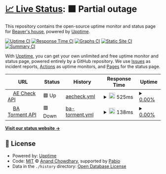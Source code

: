 # [📈 Live Status](https://status.haulrest.me): <!--live status--> **🟧 Partial outage**

This repository contains the open-source uptime monitor and status page for [Beaver's house](https://blog.haulrest.me/), powered by [Upptime](https://github.com/upptime/upptime).

[![Uptime CI](https://github.com/BeaverHouse/service-status/workflows/Uptime%20CI/badge.svg)](https://github.com/BeaverHouse/service-status/actions?query=workflow%3A%22Uptime+CI%22)
[![Response Time CI](https://github.com/BeaverHouse/service-status/workflows/Response%20Time%20CI/badge.svg)](https://github.com/BeaverHouse/service-status/actions?query=workflow%3A%22Response+Time+CI%22)
[![Graphs CI](https://github.com/BeaverHouse/service-status/workflows/Graphs%20CI/badge.svg)](https://github.com/BeaverHouse/service-status/actions?query=workflow%3A%22Graphs+CI%22)
[![Static Site CI](https://github.com/BeaverHouse/service-status/workflows/Static%20Site%20CI/badge.svg)](https://github.com/BeaverHouse/service-status/actions?query=workflow%3A%22Static+Site+CI%22)
[![Summary CI](https://github.com/BeaverHouse/service-status/workflows/Summary%20CI/badge.svg)](https://github.com/BeaverHouse/service-status/actions?query=workflow%3A%22Summary+CI%22)

With [Upptime](https://upptime.js.org), you can get your own unlimited and free uptime monitor and status page, powered entirely by a GitHub repository. We use [Issues](https://github.com/BeaverHouse/service-status/issues) as incident reports, [Actions](https://github.com/BeaverHouse/service-status/actions) as uptime monitors, and [Pages](https://status.haulrest.me) for the status page.

<!--start: status pages-->
<!-- This summary is generated by Upptime (https://github.com/upptime/upptime) -->
<!-- Do not edit this manually, your changes will be overwritten -->
<!-- prettier-ignore -->
| URL | Status | History | Response Time | Uptime |
| --- | ------ | ------- | ------------- | ------ |
| <img alt="" src="https://icons.duckduckgo.com/ip3/v1.api.haulrest.me.ico" height="13"> [AE Check API](https://v1.api.haulrest.me/aecheck/docs) | 🟩 Up | [aecheck.yml](https://github.com/BeaverHouse/service-status/commits/HEAD/history/aecheck.yml) | <details><summary><img alt="Response time graph" src="./graphs/aecheck/response-time-week.png" height="20"> 525ms</summary><br><a href="https://status.haulrest.me/history/aecheck"><img alt="Response time 777" src="https://img.shields.io/endpoint?url=https%3A%2F%2Fraw.githubusercontent.com%2FBeaverHouse%2Fservice-status%2FHEAD%2Fapi%2Faecheck%2Fresponse-time.json"></a><br><a href="https://status.haulrest.me/history/aecheck"><img alt="24-hour response time 584" src="https://img.shields.io/endpoint?url=https%3A%2F%2Fraw.githubusercontent.com%2FBeaverHouse%2Fservice-status%2FHEAD%2Fapi%2Faecheck%2Fresponse-time-day.json"></a><br><a href="https://status.haulrest.me/history/aecheck"><img alt="7-day response time 525" src="https://img.shields.io/endpoint?url=https%3A%2F%2Fraw.githubusercontent.com%2FBeaverHouse%2Fservice-status%2FHEAD%2Fapi%2Faecheck%2Fresponse-time-week.json"></a><br><a href="https://status.haulrest.me/history/aecheck"><img alt="30-day response time 566" src="https://img.shields.io/endpoint?url=https%3A%2F%2Fraw.githubusercontent.com%2FBeaverHouse%2Fservice-status%2FHEAD%2Fapi%2Faecheck%2Fresponse-time-month.json"></a><br><a href="https://status.haulrest.me/history/aecheck"><img alt="1-year response time 777" src="https://img.shields.io/endpoint?url=https%3A%2F%2Fraw.githubusercontent.com%2FBeaverHouse%2Fservice-status%2FHEAD%2Fapi%2Faecheck%2Fresponse-time-year.json"></a></details> | <details><summary><a href="https://status.haulrest.me/history/aecheck">0.00%</a></summary><a href="https://status.haulrest.me/history/aecheck"><img alt="All-time uptime 47.13%" src="https://img.shields.io/endpoint?url=https%3A%2F%2Fraw.githubusercontent.com%2FBeaverHouse%2Fservice-status%2FHEAD%2Fapi%2Faecheck%2Fuptime.json"></a><br><a href="https://status.haulrest.me/history/aecheck"><img alt="24-hour uptime 0.00%" src="https://img.shields.io/endpoint?url=https%3A%2F%2Fraw.githubusercontent.com%2FBeaverHouse%2Fservice-status%2FHEAD%2Fapi%2Faecheck%2Fuptime-day.json"></a><br><a href="https://status.haulrest.me/history/aecheck"><img alt="7-day uptime 0.00%" src="https://img.shields.io/endpoint?url=https%3A%2F%2Fraw.githubusercontent.com%2FBeaverHouse%2Fservice-status%2FHEAD%2Fapi%2Faecheck%2Fuptime-week.json"></a><br><a href="https://status.haulrest.me/history/aecheck"><img alt="30-day uptime 0.00%" src="https://img.shields.io/endpoint?url=https%3A%2F%2Fraw.githubusercontent.com%2FBeaverHouse%2Fservice-status%2FHEAD%2Fapi%2Faecheck%2Fuptime-month.json"></a><br><a href="https://status.haulrest.me/history/aecheck"><img alt="1-year uptime 47.13%" src="https://img.shields.io/endpoint?url=https%3A%2F%2Fraw.githubusercontent.com%2FBeaverHouse%2Fservice-status%2FHEAD%2Fapi%2Faecheck%2Fuptime-year.json"></a></details>
| <img alt="" src="https://icons.duckduckgo.com/ip3/v1.api.haulrest.me.ico" height="13"> [BA Torment API](https://v1.api.haulrest.me/ba-torment/) | 🟥 Down | [ba-torment.yml](https://github.com/BeaverHouse/service-status/commits/HEAD/history/ba-torment.yml) | <details><summary><img alt="Response time graph" src="./graphs/ba-torment/response-time-week.png" height="20"> 138ms</summary><br><a href="https://status.haulrest.me/history/ba-torment"><img alt="Response time 184" src="https://img.shields.io/endpoint?url=https%3A%2F%2Fraw.githubusercontent.com%2FBeaverHouse%2Fservice-status%2FHEAD%2Fapi%2Fba-torment%2Fresponse-time.json"></a><br><a href="https://status.haulrest.me/history/ba-torment"><img alt="24-hour response time 142" src="https://img.shields.io/endpoint?url=https%3A%2F%2Fraw.githubusercontent.com%2FBeaverHouse%2Fservice-status%2FHEAD%2Fapi%2Fba-torment%2Fresponse-time-day.json"></a><br><a href="https://status.haulrest.me/history/ba-torment"><img alt="7-day response time 138" src="https://img.shields.io/endpoint?url=https%3A%2F%2Fraw.githubusercontent.com%2FBeaverHouse%2Fservice-status%2FHEAD%2Fapi%2Fba-torment%2Fresponse-time-week.json"></a><br><a href="https://status.haulrest.me/history/ba-torment"><img alt="30-day response time 150" src="https://img.shields.io/endpoint?url=https%3A%2F%2Fraw.githubusercontent.com%2FBeaverHouse%2Fservice-status%2FHEAD%2Fapi%2Fba-torment%2Fresponse-time-month.json"></a><br><a href="https://status.haulrest.me/history/ba-torment"><img alt="1-year response time 184" src="https://img.shields.io/endpoint?url=https%3A%2F%2Fraw.githubusercontent.com%2FBeaverHouse%2Fservice-status%2FHEAD%2Fapi%2Fba-torment%2Fresponse-time-year.json"></a></details> | <details><summary><a href="https://status.haulrest.me/history/ba-torment">0.00%</a></summary><a href="https://status.haulrest.me/history/ba-torment"><img alt="All-time uptime 34.11%" src="https://img.shields.io/endpoint?url=https%3A%2F%2Fraw.githubusercontent.com%2FBeaverHouse%2Fservice-status%2FHEAD%2Fapi%2Fba-torment%2Fuptime.json"></a><br><a href="https://status.haulrest.me/history/ba-torment"><img alt="24-hour uptime 0.00%" src="https://img.shields.io/endpoint?url=https%3A%2F%2Fraw.githubusercontent.com%2FBeaverHouse%2Fservice-status%2FHEAD%2Fapi%2Fba-torment%2Fuptime-day.json"></a><br><a href="https://status.haulrest.me/history/ba-torment"><img alt="7-day uptime 0.00%" src="https://img.shields.io/endpoint?url=https%3A%2F%2Fraw.githubusercontent.com%2FBeaverHouse%2Fservice-status%2FHEAD%2Fapi%2Fba-torment%2Fuptime-week.json"></a><br><a href="https://status.haulrest.me/history/ba-torment"><img alt="30-day uptime 0.00%" src="https://img.shields.io/endpoint?url=https%3A%2F%2Fraw.githubusercontent.com%2FBeaverHouse%2Fservice-status%2FHEAD%2Fapi%2Fba-torment%2Fuptime-month.json"></a><br><a href="https://status.haulrest.me/history/ba-torment"><img alt="1-year uptime 34.11%" src="https://img.shields.io/endpoint?url=https%3A%2F%2Fraw.githubusercontent.com%2FBeaverHouse%2Fservice-status%2FHEAD%2Fapi%2Fba-torment%2Fuptime-year.json"></a></details>

<!--end: status pages-->

[**Visit our status website →**](https://status.haulrest.me)

## 📄 License

- Powered by: [Upptime](https://github.com/upptime/upptime)
- Code: [MIT](./LICENSE) © [Anand Chowdhary](https://anandchowdhary.com), supported by [Pabio](https://pabio.com)
- Data in the `./history` directory: [Open Database License](https://opendatacommons.org/licenses/odbl/1-0/)
